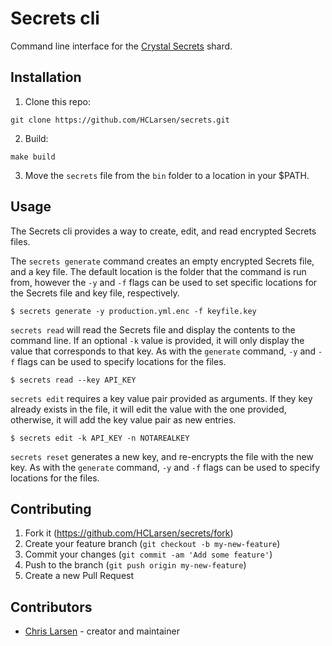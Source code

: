 # Secrets cli

Command line interface for the [Crystal Secrets](https://github.com/HCLarsen/secrets) shard.

## Installation

1. Clone this repo:

```
git clone https://github.com/HCLarsen/secrets.git
```

2. Build:
```
make build
```

3. Move the `secrets` file from the `bin` folder to a location in your $PATH.

## Usage

The Secrets cli provides a way to create, edit, and read encrypted Secrets files.

The `secrets generate` command creates an empty encrypted Secrets file, and a key file. The default location is the folder that the command is run from, however the `-y` and `-f` flags can be used to set specific locations for the Secrets file and key file, respectively.

```
$ secrets generate -y production.yml.enc -f keyfile.key
```

`secrets read` will read the Secrets file and display the contents to the command line. If an optional `-k` value is provided, it will only display the value that corresponds to that key. As with the `generate` command, `-y` and `-f` flags can be used to specify locations for the files.

```
$ secrets read --key API_KEY
```

`secrets edit` requires a key value pair provided as arguments. If they key already exists in the file, it will edit the value with the one provided, otherwise, it will add the key value pair as new entries.

```
$ secrets edit -k API_KEY -n NOTAREALKEY
```

`secrets reset` generates a new key, and re-encrypts the file with the new key. As with the `generate` command, `-y` and `-f` flags can be used to specify locations for the files.

## Contributing

1. Fork it (<https://github.com/HCLarsen/secrets/fork>)
2. Create your feature branch (`git checkout -b my-new-feature`)
3. Commit your changes (`git commit -am 'Add some feature'`)
4. Push to the branch (`git push origin my-new-feature`)
5. Create a new Pull Request

## Contributors

- [Chris Larsen](https://github.com/HCLarsen) - creator and maintainer
